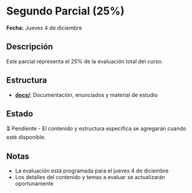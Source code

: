 # Segundo Parcial (25%)

**Fecha:** Jueves 4 de diciembre

## Descripción

Este parcial representa el 25% de la evaluación total del curso.

## Estructura

- **[docs/](docs/)**: Documentación, enunciados y material de estudio

## Estado

⏳ Pendiente - El contenido y estructura específica se agregarán cuando esté disponible.

## Notas

- La evaluación está programada para el jueves 4 de diciembre
- Los detalles del contenido y temas a evaluar se actualizarán oportunamente
